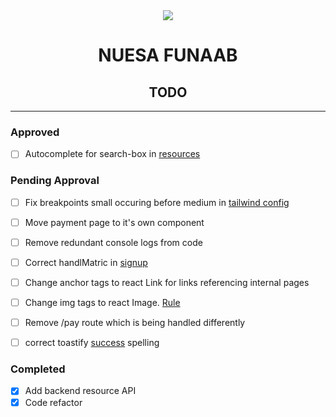 <div style="text-align: center;">
    <img src="../public/logo.png" /> 
    <h1>NUESA FUNAAB</h1>
    <h2>TODO</h2>
</div>

---

### Approved
- [ ] Autocomplete for search-box in [resources](https://github.com/Jesulayomy/Coleng-Frontend/blob/main/src/atomic_components/ResourceTables.jsx#L184)


### Pending Approval
- [ ] Fix breakpoints small occuring before medium in [tailwind config](https://github.com/Jesulayomy/Coleng-Frontend/blob/main/tailwind.config.js#L16)
- [ ] Move payment page to it's own component
- [ ] Remove redundant console logs from code
- [ ] Correct handlMatric in [signup](https://github.com/Jesulayomy/Coleng-Frontend/blob/main/src/app/sign-up/page.jsx#L20)
- [ ] Change anchor tags to react Link for links referencing internal pages
- [ ] Change img tags to react Image. [Rule](https://github.com/Jesulayomy/Coleng-Frontend/blob/main/.eslintrc.json#L6)
- [ ] Remove /pay route which is being handled differently
- [ ] correct toastify [success](https://github.com/Jesulayomy/Coleng-Frontend/blob/main/src/utils/toastify.jsx#L3) spelling


### Completed
- [x] Add backend resource API
- [x] Code refactor
